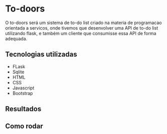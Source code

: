 # To-doors

O to-doors será um sistema de to-do list criado na materia de programacao orientada a servicos, onde tivemos que desenvolver uma API de to-do list utilizando flask, e também um cliente que consumisse essa API de forma adequada.

## Tecnologias utilizadas

- FLask
- Sqlite
- HTML
- CSS
- Javascript
- Bootstrap

## Resultados

## Como rodar